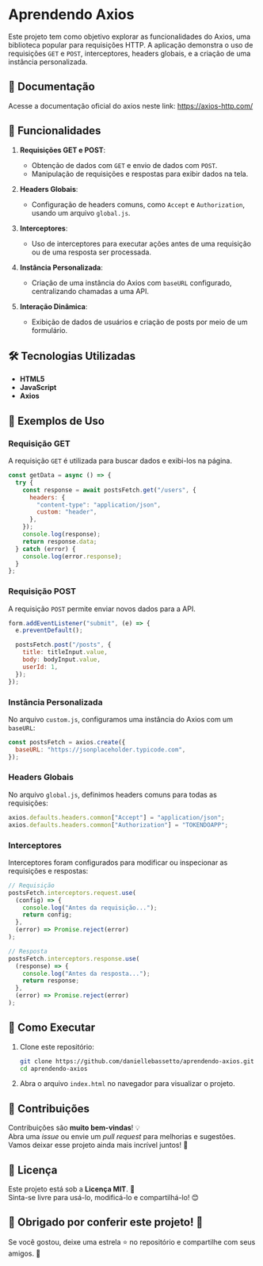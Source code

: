 # Aprendendo Axios

Este projeto tem como objetivo explorar as funcionalidades do Axios, uma biblioteca popular para requisições HTTP. A aplicação demonstra o uso de requisições `GET` e `POST`, interceptores, headers globais, e a criação de uma instância personalizada.

## 📃 Documentação
Acesse a documentação oficial do axios neste link: https://axios-http.com/

## 🌟 Funcionalidades

1. **Requisições GET e POST**: 
   - Obtenção de dados com `GET` e envio de dados com `POST`.
   - Manipulação de requisições e respostas para exibir dados na tela.

2. **Headers Globais**:
   - Configuração de headers comuns, como `Accept` e `Authorization`, usando um arquivo `global.js`.

3. **Interceptores**:
   - Uso de interceptores para executar ações antes de uma requisição ou de uma resposta ser processada.

4. **Instância Personalizada**:
   - Criação de uma instância do Axios com `baseURL` configurado, centralizando chamadas a uma API.

5. **Interação Dinâmica**:
   - Exibição de dados de usuários e criação de posts por meio de um formulário.

## 🛠️ Tecnologias Utilizadas

- **HTML5**
- **JavaScript**
- **Axios**

## 🚀 Exemplos de Uso

### Requisição GET
A requisição `GET` é utilizada para buscar dados e exibi-los na página. 
```javascript
const getData = async () => {
  try {
    const response = await postsFetch.get("/users", {
      headers: {
        "content-type": "application/json",
        custom: "header",
      },
    });
    console.log(response);
    return response.data;
  } catch (error) {
    console.log(error.response);
  }
};
```

### Requisição POST
A requisição `POST` permite enviar novos dados para a API.
```javascript
form.addEventListener("submit", (e) => {
  e.preventDefault();

  postsFetch.post("/posts", {
    title: titleInput.value,
    body: bodyInput.value,
    userId: 1,
  });
});
```

### Instância Personalizada
No arquivo `custom.js`, configuramos uma instância do Axios com um `baseURL`:
```javascript
const postsFetch = axios.create({
  baseURL: "https://jsonplaceholder.typicode.com",
});
```

### Headers Globais
No arquivo `global.js`, definimos headers comuns para todas as requisições:
```javascript
axios.defaults.headers.common["Accept"] = "application/json";
axios.defaults.headers.common["Authorization"] = "TOKENDOAPP";
```

### Interceptores
Interceptores foram configurados para modificar ou inspecionar as requisições e respostas:
```javascript
// Requisição
postsFetch.interceptors.request.use(
  (config) => {
    console.log("Antes da requisição...");
    return config;
  },
  (error) => Promise.reject(error)
);

// Resposta
postsFetch.interceptors.response.use(
  (response) => {
    console.log("Antes da resposta...");
    return response;
  },
  (error) => Promise.reject(error)
);
```

## 📝 Como Executar

1. Clone este repositório:
   ```bash
   git clone https://github.com/daniellebassetto/aprendendo-axios.git
   cd aprendendo-axios
   ```

2. Abra o arquivo `index.html` no navegador para visualizar o projeto.

## 🤝 Contribuições

Contribuições são **muito bem-vindas**! 💡  
Abra uma *issue* ou envie um *pull request* para melhorias e sugestões. Vamos deixar esse projeto ainda mais incrível juntos! 🎉

## 📜 Licença

Este projeto está sob a **Licença MIT**. 📝  
Sinta-se livre para usá-lo, modificá-lo e compartilhá-lo! 😊


## 🌟 Obrigado por conferir este projeto! 🌟  
Se você gostou, deixe uma estrela ⭐ no repositório e compartilhe com seus amigos. 🚀
